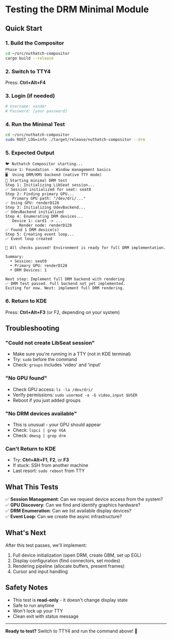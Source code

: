 # Testing the DRM Minimal Module

## Quick Start

### 1. Build the Compositor

```bash
cd ~/src/nuthatch-compositor
cargo build --release
```

### 2. Switch to TTY4

Press: **Ctrl+Alt+F4**

### 3. Login (if needed)

```bash
# Username: xander
# Password: [your password]
```

### 4. Run the Minimal Test

```bash
cd ~/src/nuthatch-compositor
sudo RUST_LOG=info ./target/release/nuthatch-compositor --drm
```

### 5. Expected Output

```
🐦 Nuthatch Compositor starting...
Phase 1: Foundation - Window management basics
🖥️  Using DRM/KMS backend (native TTY mode)
🧪 Starting minimal DRM test
Step 1: Initializing LibSeat session...
✅ Session initialized for seat: seat0
Step 2: Finding primary GPU...
   Primary GPU path: "/dev/dri/..."
✅ Using GPU: renderD128
Step 3: Initializing UdevBackend...
✅ UdevBackend initialized
Step 4: Enumerating DRM devices...
   Device 1: card1 -> ...
      Render node: renderD128
✅ Found 1 DRM device(s)
Step 5: Creating event loop...
✅ Event loop created

🎉 All checks passed! Environment is ready for full DRM implementation.

Summary:
  • Session: seat0
  • Primary GPU: renderD128
  • DRM Devices: 1

Next step: Implement full DRM backend with rendering
✅ DRM test passed. Full backend not yet implemented.
Exiting for now. Next: implement full DRM rendering.
```

### 6. Return to KDE

Press: **Ctrl+Alt+F3** (or F2, depending on your system)

## Troubleshooting

### "Could not create LibSeat session"

- Make sure you're running in a TTY (not in KDE terminal)
- Try: `sudo` before the command
- Check: `groups` includes 'video' and 'input'

### "No GPU found"

- Check GPU access: `ls -la /dev/dri/`
- Verify permissions: `sudo usermod -a -G video,input $USER`
- Reboot if you just added groups

### "No DRM devices available"

- This is unusual - your GPU should appear
- Check: `lspci | grep VGA`
- Check: `dmesg | grep drm`

### Can't Return to KDE

- Try: **Ctrl+Alt+F1**, **F2**, or **F3**
- If stuck: SSH from another machine
- Last resort: `sudo reboot` from TTY

## What This Tests

✅ **Session Management**: Can we request device access from the system?  
✅ **GPU Discovery**: Can we find and identify graphics hardware?  
✅ **DRM Enumeration**: Can we list available display devices?  
✅ **Event Loop**: Can we create the async infrastructure?

## What's Next

After this test passes, we'll implement:

1. Full device initialization (open DRM, create GBM, set up EGL)
2. Display configuration (find connectors, set modes)
3. Rendering pipeline (allocate buffers, present frames)
4. Cursor and input handling

## Safety Notes

- This test is **read-only** - it doesn't change display state
- Safe to run anytime
- Won't lock up your TTY
- Clean exit with status message

---

**Ready to test?** Switch to TTY4 and run the command above! 🚀
